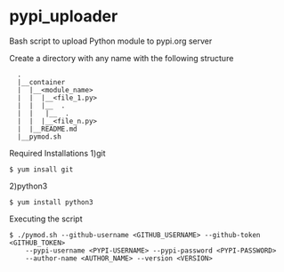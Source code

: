 # pypi_uploader
Bash script to upload Python module to pypi.org server

Create a directory with any name with the following structure

```
  .
  |__container
  |  |__<module_name>
  |  |  |__<file_1.py>
  |  |  |__  .
  |  |	 |__  .	 
  |  |  |__<file_n.py>
  |  |__README.md
  |__pymod.sh
```  
  

Required Installations
1)git

```
$ yum insall git
```  

2)python3

```
$ yum install python3
```

Executing the script

```
$ ./pymod.sh --github-username <GITHUB_USERNAME> --github-token <GITHUB_TOKEN>
    --pypi-username <PYPI-USERNAME> --pypi-password <PYPI-PASSWORD>
    --author-name <AUTHOR_NAME> --version <VERSION>
```    
    
